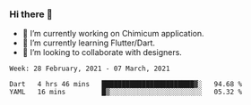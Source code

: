 ### Hi there 👋

<!--
**devcat37/devcat37** is a ✨ _special_ ✨ repository because its `README.md` (this file) appears on your GitHub profile.-->


- 🔭 I’m currently working on Chimicum application.
- 🌱 I’m currently learning Flutter/Dart.
- 👯 I’m looking to collaborate with designers.
<!-- - 🤔 I’m looking for help with ... -->

<!--START_SECTION:waka-->
```text
Week: 28 February, 2021 - 07 March, 2021

Dart   4 hrs 46 mins   ███████████████████████▓░   94.68 % 
YAML   16 mins         █▒░░░░░░░░░░░░░░░░░░░░░░░   05.32 % 
```
<!--END_SECTION:waka-->
